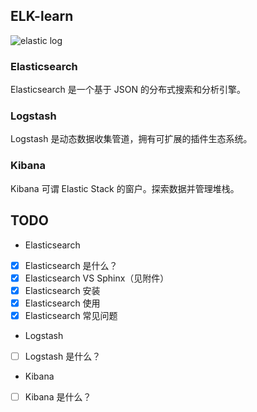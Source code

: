 ## ELK-learn

![elastic log](http://gitlab.comsenz-service.com/uploads/-/system/project/avatar/38/android-chrome-192x192.png)

### Elasticsearch

Elasticsearch 是一个基于 JSON 的分布式搜索和分析引擎。

### Logstash

Logstash 是动态数据收集管道，拥有可扩展的插件生态系统。

### Kibana

Kibana 可谓 Elastic Stack 的窗户。探索数据并管理堆栈。

## TODO

- Elasticsearch
 - [x] Elasticsearch 是什么？
 - [x] Elasticsearch VS Sphinx（见附件）
 - [x] Elasticsearch 安装
 - [x] Elasticsearch 使用
 - [x] Elasticsearch 常见问题
- Logstash
 - [ ] Logstash 是什么？
- Kibana
 - [ ] Kibana 是什么？
